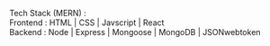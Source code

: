 Tech Stack  (MERN) : <br/>
Frontend : HTML | CSS | Javscript | React <br/>
Backend : Node | Express | Mongoose | MongoDB | JSONwebtoken <br/>
